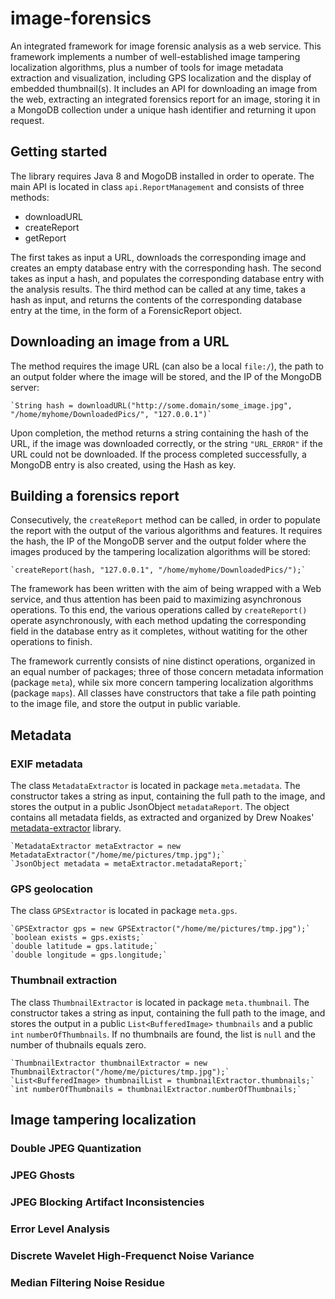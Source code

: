 # image-forensics

An integrated framework for image forensic analysis as a web service. This framework implements a number of well-established image tampering localization algorithms, plus a number of tools for image metadata extraction and visualization, including GPS localization and the display of embedded thumbnail(s). It includes an API for downloading an image from the web, extracting an integrated forensics report for an image, storing it in a MongoDB collection under a unique hash identifier and returning it upon request.

## Getting started

The library requires Java 8 and MogoDB installed in order to operate. The main API is located in class `api.ReportManagement` and consists of three methods:

* downloadURL
* createReport
* getReport

The first takes as input a URL, downloads the corresponding image and creates an empty database entry with the corresponding hash. The second takes as input a hash, and populates the corresponding database entry with the analysis results. The third method can be called at any time, takes a hash as input, and returns the contents of the corresponding database entry at the time, in the form of a ForensicReport object.


## Downloading an image from a URL

The method requires the image URL (can also be a local `file:/`), the path to an output folder where the image will be stored, and the IP of the MongoDB server:

    `String hash = downloadURL("http://some.domain/some_image.jpg", "/home/myhome/DownloadedPics/", "127.0.0.1")`

Upon completion, the method returns a string containing the hash of the URL, if the image was downloaded correctly, or the string `"URL_ERROR"` if the URL could not be downloaded. If the process completed successfully, a MongoDB entry is also created, using the Hash as key.

## Building a forensics report

Consecutively, the `createReport` method can be called, in order to populate the report with the output of the various algorithms and features. It requires the hash, the IP of the MongoDB server and the output folder where the images produced by the tampering localization algorithms will be stored:

    `createReport(hash, "127.0.0.1", "/home/myhome/DownloadedPics/");`

The framework has been written with the aim of being wrapped with a Web service, and thus attention has been paid to maximizing asynchronous operations. To this end, the various operations called by `createReport()` operate asynchronously, with each method updating the corresponding field in the database entry as it completes, without watiting for the other operations to finish.

The framework currently consists of nine distinct operations, organized in an equal number of packages; three of those concern metadata information (package `meta`), while six more concern tampering localization algorithms (package `maps`). All classes have constructors that take a file path pointing to the image file, and store the output in public variable.

## Metadata

### EXIF metadata

The class `MetadataExtractor` is located in package `meta.metadata`. The constructor takes a string as input, containing the full path to the image, and stores the output in a public JsonObject `metadataReport`. The object contains all metadata fields, as extracted and organized by Drew Noakes' [metadata-extractor][] library. 

    `MetadataExtractor metaExtractor = new MetadataExtractor("/home/me/pictures/tmp.jpg");`
    `JsonObject metadata = metaExtractor.metadataReport;`

### GPS geolocation

The class `GPSExtractor` is located in package `meta.gps`.

    `GPSExtractor gps = new GPSExtractor("/home/me/pictures/tmp.jpg");`
    `boolean exists = gps.exists;`
    `double latitude = gps.latitude;`
    `double longitude = gps.longitude;`

### Thumbnail extraction

The class `ThumbnailExtractor` is located in package `meta.thumbnail`. The constructor takes a string as input, containing the full path to the image, and stores the output in a public `List<BufferedImage>` `thumbnails` and a public `int` `numberOfThumbnails`. If no thumbnails are found, the list is `null` and the number of thubnails equals zero. 

    `ThumbnailExtractor thumbnailExtractor = new ThumbnailExtractor("/home/me/pictures/tmp.jpg");`
    `List<BufferedImage> thumbnailList = thumbnailExtractor.thumbnails;`
    `int numberOfThumbnails = thumbnailExtractor.numberOfThumbnails;`

## Image tampering localization

### Double JPEG Quantization

### JPEG Ghosts

### JPEG Blocking Artifact Inconsistencies

### Error Level Analysis

### Discrete Wavelet High-Frequenct Noise Variance

### Median Filtering Noise Residue



  [metadata-extractor]: https://drewnoakes.com/code/exif/
